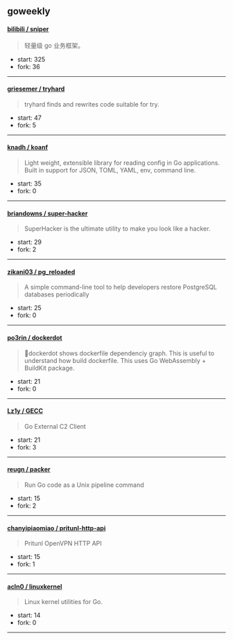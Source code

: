 ## goweekly

#### [bilibili / sniper](https://github.com/bilibili/sniper)

> 轻量级 go 业务框架。

+ start: 325
+ fork: 36

----


#### [griesemer / tryhard](https://github.com/griesemer/tryhard)

> tryhard finds and rewrites code suitable for try.

+ start: 47
+ fork: 5

----


#### [knadh / koanf](https://github.com/knadh/koanf)

> Light weight, extensible library for reading config in Go applications. Built in support for JSON, TOML, YAML, env, command line.

+ start: 35
+ fork: 0

----


#### [briandowns / super-hacker](https://github.com/briandowns/super-hacker)

> SuperHacker is the ultimate utility to make you look like a hacker.

+ start: 29
+ fork: 2

----


#### [zikani03 / pg_reloaded](https://github.com/zikani03/pg_reloaded)

> A simple command-line tool to help developers restore PostgreSQL databases periodically

+ start: 25
+ fork: 0

----


#### [po3rin / dockerdot](https://github.com/po3rin/dockerdot)

> :whale:dockerdot shows dockerfile dependenciy graph. This is useful to understand how build dockerfile. This uses Go WebAssembly + BuildKit package.

+ start: 21
+ fork: 0

----


#### [Lz1y / GECC](https://github.com/Lz1y/GECC)

> Go External C2 Client

+ start: 21
+ fork: 3

----


#### [reugn / packer](https://github.com/reugn/packer)

> Run Go code as a Unix pipeline command

+ start: 15
+ fork: 2

----


#### [chanyipiaomiao / pritunl-http-api](https://github.com/chanyipiaomiao/pritunl-http-api)

> Pritunl OpenVPN HTTP API

+ start: 15
+ fork: 1

----


#### [acln0 / linuxkernel](https://github.com/acln0/linuxkernel)

> Linux kernel utilities for Go.

+ start: 14
+ fork: 0

----

